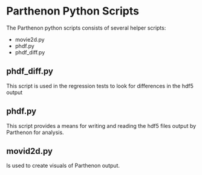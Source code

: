 # Parthenon Python Scripts

The Parthenon python scripts consists of several helper scripts:

* movie2d.py
* phdf.py
* phdf_diff.py

## phdf_diff.py

This script is used in the regression tests to look for differences in the hdf5 output

## phdf.py

This script provides a means for writing and reading the hdf5 files output by Parthenon for
analysis.

## movid2d.py

Is used to create visuals of Parthenon output.

